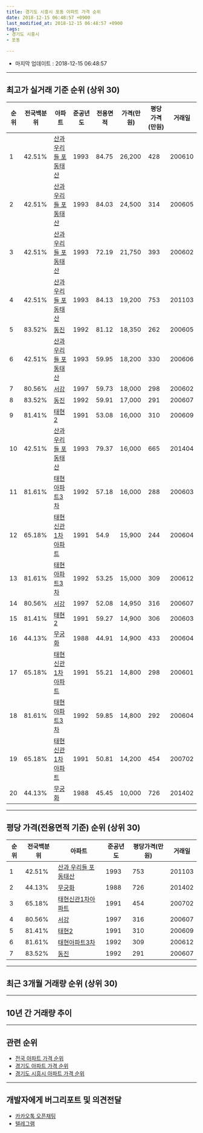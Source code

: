 ```yaml
---
title: 경기도 시흥시 포동 아파트 가격 순위
date: 2018-12-15 06:48:57 +0900
last_modified_at: 2018-12-15 06:48:57 +0900
tags:
- 경기도 시흥시
- 포동

---
```


* 마지막 업데이트 : 2018-12-15 06:48:57

---

## 최고가 실거래 기준 순위 (상위 30)


|순위|전국백분위|아파트|준공년도|전용면적|가격(만원)|평당가격(만원)|거래일|
|---|---|---|---|---|---|---|---|
|1|42.51%|[산과 우리들 포동태산](https://search.naver.com/search.naver?query=%EA%B2%BD%EA%B8%B0%EB%8F%84+%EC%8B%9C%ED%9D%A5%EC%8B%9C+%ED%8F%AC%EB%8F%99+%EC%82%B0%EA%B3%BC+%EC%9A%B0%EB%A6%AC%EB%93%A4+%ED%8F%AC%EB%8F%99%ED%83%9C%EC%82%B0)|1993|84.75|26,200|428|200610|
|2|42.51%|[산과 우리들 포동태산](https://search.naver.com/search.naver?query=%EA%B2%BD%EA%B8%B0%EB%8F%84+%EC%8B%9C%ED%9D%A5%EC%8B%9C+%ED%8F%AC%EB%8F%99+%EC%82%B0%EA%B3%BC+%EC%9A%B0%EB%A6%AC%EB%93%A4+%ED%8F%AC%EB%8F%99%ED%83%9C%EC%82%B0)|1993|84.03|24,500|314|200605|
|3|42.51%|[산과 우리들 포동태산](https://search.naver.com/search.naver?query=%EA%B2%BD%EA%B8%B0%EB%8F%84+%EC%8B%9C%ED%9D%A5%EC%8B%9C+%ED%8F%AC%EB%8F%99+%EC%82%B0%EA%B3%BC+%EC%9A%B0%EB%A6%AC%EB%93%A4+%ED%8F%AC%EB%8F%99%ED%83%9C%EC%82%B0)|1993|72.19|21,750|393|200602|
|4|42.51%|[산과 우리들 포동태산](https://search.naver.com/search.naver?query=%EA%B2%BD%EA%B8%B0%EB%8F%84+%EC%8B%9C%ED%9D%A5%EC%8B%9C+%ED%8F%AC%EB%8F%99+%EC%82%B0%EA%B3%BC+%EC%9A%B0%EB%A6%AC%EB%93%A4+%ED%8F%AC%EB%8F%99%ED%83%9C%EC%82%B0)|1993|84.13|19,200|753|201103|
|5|83.52%|[동진](https://search.naver.com/search.naver?query=%EA%B2%BD%EA%B8%B0%EB%8F%84+%EC%8B%9C%ED%9D%A5%EC%8B%9C+%ED%8F%AC%EB%8F%99+%EB%8F%99%EC%A7%84)|1992|81.12|18,350|262|200605|
|6|42.51%|[산과 우리들 포동태산](https://search.naver.com/search.naver?query=%EA%B2%BD%EA%B8%B0%EB%8F%84+%EC%8B%9C%ED%9D%A5%EC%8B%9C+%ED%8F%AC%EB%8F%99+%EC%82%B0%EA%B3%BC+%EC%9A%B0%EB%A6%AC%EB%93%A4+%ED%8F%AC%EB%8F%99%ED%83%9C%EC%82%B0)|1993|59.95|18,200|330|200606|
|7|80.56%|[서강](https://search.naver.com/search.naver?query=%EA%B2%BD%EA%B8%B0%EB%8F%84+%EC%8B%9C%ED%9D%A5%EC%8B%9C+%ED%8F%AC%EB%8F%99+%EC%84%9C%EA%B0%95)|1997|59.73|18,000|298|200602|
|8|83.52%|[동진](https://search.naver.com/search.naver?query=%EA%B2%BD%EA%B8%B0%EB%8F%84+%EC%8B%9C%ED%9D%A5%EC%8B%9C+%ED%8F%AC%EB%8F%99+%EB%8F%99%EC%A7%84)|1992|59.91|17,000|291|200607|
|9|81.41%|[태현2](https://search.naver.com/search.naver?query=%EA%B2%BD%EA%B8%B0%EB%8F%84+%EC%8B%9C%ED%9D%A5%EC%8B%9C+%ED%8F%AC%EB%8F%99+%ED%83%9C%ED%98%842)|1991|53.08|16,000|310|200609|
|10|42.51%|[산과 우리들 포동태산](https://search.naver.com/search.naver?query=%EA%B2%BD%EA%B8%B0%EB%8F%84+%EC%8B%9C%ED%9D%A5%EC%8B%9C+%ED%8F%AC%EB%8F%99+%EC%82%B0%EA%B3%BC+%EC%9A%B0%EB%A6%AC%EB%93%A4+%ED%8F%AC%EB%8F%99%ED%83%9C%EC%82%B0)|1993|79.37|16,000|665|201404|
|11|81.61%|[태현아파트3차](https://search.naver.com/search.naver?query=%EA%B2%BD%EA%B8%B0%EB%8F%84+%EC%8B%9C%ED%9D%A5%EC%8B%9C+%ED%8F%AC%EB%8F%99+%ED%83%9C%ED%98%84%EC%95%84%ED%8C%8C%ED%8A%B83%EC%B0%A8)|1992|57.18|16,000|288|200603|
|12|65.18%|[태현신관1차아파트](https://search.naver.com/search.naver?query=%EA%B2%BD%EA%B8%B0%EB%8F%84+%EC%8B%9C%ED%9D%A5%EC%8B%9C+%ED%8F%AC%EB%8F%99+%ED%83%9C%ED%98%84%EC%8B%A0%EA%B4%801%EC%B0%A8%EC%95%84%ED%8C%8C%ED%8A%B8)|1991|54.9|15,900|244|200604|
|13|81.61%|[태현아파트3차](https://search.naver.com/search.naver?query=%EA%B2%BD%EA%B8%B0%EB%8F%84+%EC%8B%9C%ED%9D%A5%EC%8B%9C+%ED%8F%AC%EB%8F%99+%ED%83%9C%ED%98%84%EC%95%84%ED%8C%8C%ED%8A%B83%EC%B0%A8)|1992|53.25|15,000|309|200612|
|14|80.56%|[서강](https://search.naver.com/search.naver?query=%EA%B2%BD%EA%B8%B0%EB%8F%84+%EC%8B%9C%ED%9D%A5%EC%8B%9C+%ED%8F%AC%EB%8F%99+%EC%84%9C%EA%B0%95)|1997|52.08|14,950|316|200607|
|15|81.41%|[태현2](https://search.naver.com/search.naver?query=%EA%B2%BD%EA%B8%B0%EB%8F%84+%EC%8B%9C%ED%9D%A5%EC%8B%9C+%ED%8F%AC%EB%8F%99+%ED%83%9C%ED%98%842)|1991|59.27|14,900|306|200603|
|16|44.13%|[무궁화](https://search.naver.com/search.naver?query=%EA%B2%BD%EA%B8%B0%EB%8F%84+%EC%8B%9C%ED%9D%A5%EC%8B%9C+%ED%8F%AC%EB%8F%99+%EB%AC%B4%EA%B6%81%ED%99%94)|1988|44.91|14,900|433|200604|
|17|65.18%|[태현신관1차아파트](https://search.naver.com/search.naver?query=%EA%B2%BD%EA%B8%B0%EB%8F%84+%EC%8B%9C%ED%9D%A5%EC%8B%9C+%ED%8F%AC%EB%8F%99+%ED%83%9C%ED%98%84%EC%8B%A0%EA%B4%801%EC%B0%A8%EC%95%84%ED%8C%8C%ED%8A%B8)|1991|55.21|14,800|298|200601|
|18|81.61%|[태현아파트3차](https://search.naver.com/search.naver?query=%EA%B2%BD%EA%B8%B0%EB%8F%84+%EC%8B%9C%ED%9D%A5%EC%8B%9C+%ED%8F%AC%EB%8F%99+%ED%83%9C%ED%98%84%EC%95%84%ED%8C%8C%ED%8A%B83%EC%B0%A8)|1992|59.85|14,800|292|200604|
|19|65.18%|[태현신관1차아파트](https://search.naver.com/search.naver?query=%EA%B2%BD%EA%B8%B0%EB%8F%84+%EC%8B%9C%ED%9D%A5%EC%8B%9C+%ED%8F%AC%EB%8F%99+%ED%83%9C%ED%98%84%EC%8B%A0%EA%B4%801%EC%B0%A8%EC%95%84%ED%8C%8C%ED%8A%B8)|1991|50.81|14,200|454|200702|
|20|44.13%|[무궁화](https://search.naver.com/search.naver?query=%EA%B2%BD%EA%B8%B0%EB%8F%84+%EC%8B%9C%ED%9D%A5%EC%8B%9C+%ED%8F%AC%EB%8F%99+%EB%AC%B4%EA%B6%81%ED%99%94)|1988|45.45|10,000|726|201402|


---

## 평당 가격(전용면적 기준) 순위 (상위 30)


|순위|전국백분위|아파트|준공년도|평당가격(만원)|거래일|
|---|---|---|---|---|---|
|1|42.51%|[산과 우리들 포동태산](https://search.naver.com/search.naver?query=%EA%B2%BD%EA%B8%B0%EB%8F%84+%EC%8B%9C%ED%9D%A5%EC%8B%9C+%ED%8F%AC%EB%8F%99+%EC%82%B0%EA%B3%BC+%EC%9A%B0%EB%A6%AC%EB%93%A4+%ED%8F%AC%EB%8F%99%ED%83%9C%EC%82%B0)|1993|753|201103|
|2|44.13%|[무궁화](https://search.naver.com/search.naver?query=%EA%B2%BD%EA%B8%B0%EB%8F%84+%EC%8B%9C%ED%9D%A5%EC%8B%9C+%ED%8F%AC%EB%8F%99+%EB%AC%B4%EA%B6%81%ED%99%94)|1988|726|201402|
|3|65.18%|[태현신관1차아파트](https://search.naver.com/search.naver?query=%EA%B2%BD%EA%B8%B0%EB%8F%84+%EC%8B%9C%ED%9D%A5%EC%8B%9C+%ED%8F%AC%EB%8F%99+%ED%83%9C%ED%98%84%EC%8B%A0%EA%B4%801%EC%B0%A8%EC%95%84%ED%8C%8C%ED%8A%B8)|1991|454|200702|
|4|80.56%|[서강](https://search.naver.com/search.naver?query=%EA%B2%BD%EA%B8%B0%EB%8F%84+%EC%8B%9C%ED%9D%A5%EC%8B%9C+%ED%8F%AC%EB%8F%99+%EC%84%9C%EA%B0%95)|1997|316|200607|
|5|81.41%|[태현2](https://search.naver.com/search.naver?query=%EA%B2%BD%EA%B8%B0%EB%8F%84+%EC%8B%9C%ED%9D%A5%EC%8B%9C+%ED%8F%AC%EB%8F%99+%ED%83%9C%ED%98%842)|1991|310|200609|
|6|81.61%|[태현아파트3차](https://search.naver.com/search.naver?query=%EA%B2%BD%EA%B8%B0%EB%8F%84+%EC%8B%9C%ED%9D%A5%EC%8B%9C+%ED%8F%AC%EB%8F%99+%ED%83%9C%ED%98%84%EC%95%84%ED%8C%8C%ED%8A%B83%EC%B0%A8)|1992|309|200612|
|7|83.52%|[동진](https://search.naver.com/search.naver?query=%EA%B2%BD%EA%B8%B0%EB%8F%84+%EC%8B%9C%ED%9D%A5%EC%8B%9C+%ED%8F%AC%EB%8F%99+%EB%8F%99%EC%A7%84)|1992|291|200607|


---

## 최근 3개월 거래량 순위 (상위 30)


<div style="width:100%;">
    <canvas id="deal_count_ranking" height="250"></canvas>
</div>


<script>
new Chart(document.getElementById("deal_count_ranking"), {
    type: 'horizontalBar',
    data: {
        labels: ['산과 우리들 포동태산', '서강', '태현2'],
        datasets: [{
            label: '실거래 수',
            data: [5, 2, 1],
            borderColor: "rgba(255, 0, 128, 1)",
            backgroundColor: "rgba(255, 0, 128, 0.5)",
            fill: false,
        }]
    },
    options: {
        responsive: true,
        title: {
            display: true,
            text: '최근 3개월 거래량 순위'
        },
        tooltips: {
            mode: 'index',
            intersect: false,
            callbacks: {
                title: function(tooltipItems, data) {
                    return "실거래 수:";
                },
                label: function(tooltipItem, data) {
                    return data.labels[tooltipItem.index] + ": " + tooltipItem.xLabel;
                }
            }
        },
        hover: {
            mode: 'nearest',
            intersect: true
        },
        scales: {
            xAxes: [{
                display: true,
                scaleLabel: {
                    display: true,
                    labelString: '실거래 수'
                },
                ticks: {
                    suggestedMin: 0,
                }
            }],
            yAxes: [{
                display: true,
                ticks: {
                    autoSkip: false,
                    callback: function(value, index, values) {
                        if (value.length > 15)
                            return value.substr(0, 13) + "...";
                        else
                            return value;
                    }
                },
                scaleLabel: {
                    display: false,
                }
            }]
        }
    }
});

</script>


---

## 10년 간 거래량 추이


<div style="width:100%;">
    <canvas id="deal_progress" height="250"></canvas>
</div>

<script>
new Chart(document.getElementById("deal_progress"), {
    type: 'line',
    data: {
        labels: ['200812','200901','200902','200903','200904','200905','200906','200907','200908','200909','200910','200911','200912','201001','201002','201003','201004','201005','201006','201007','201008','201009','201010','201011','201012','201101','201102','201103','201104','201105','201106','201107','201108','201109','201110','201111','201112','201201','201202','201203','201204','201205','201206','201207','201208','201209','201210','201211','201212','201301','201302','201303','201304','201305','201306','201307','201308','201309','201310','201311','201312','201401','201402','201403','201404','201405','201406','201407','201408','201409','201410','201411','201412','201501','201502','201503','201504','201505','201506','201507','201508','201509','201510','201511','201512','201601','201602','201603','201604','201605','201606','201607','201608','201609','201610','201611','201612','201701','201702','201703','201704','201705','201706','201707','201708','201709','201710','201711','201712','201801','201802','201803','201804','201805','201806','201807','201808','201809','201810','201811','201812'],
        datasets: [{
            label: '실거래 수',
            pointRadius: 1,
            data: [1, 6, 4, 7, 10, 9, 16, 16, 17, 8, 9, 5, 2, 5, 10, 3, 1, 2, 3, 2, 7, 6, 3, 5, 6, 9, 10, 7, 7, 7, 4, 7, 7, 8, 4, 4, 4, 0, 8, 10, 9, 7, 6, 5, 5, 1, 5, 3, 6, 5, 5, 5, 13, 7, 8, 4, 7, 5, 3, 13, 3, 7, 13, 19, 11, 12, 7, 12, 9, 12, 13, 10, 5, 21, 9, 24, 23, 12, 14, 13, 18, 14, 19, 14, 6, 6, 6, 16, 12, 14, 25, 14, 21, 16, 12, 17, 13, 6, 16, 15, 19, 14, 17, 20, 10, 11, 11, 11, 6, 13, 5, 11, 8, 8, 7, 3, 5, 9, 5, 3, 0],
            borderColor: "rgba(255, 201, 14, 1)",
            backgroundColor: "rgba(255, 201, 14, 0.5)",
            fill: true,
        }]
    },
    options: {
        responsive: true,
        title: {
            display: true,
            text: '10년간 거래량 추이'
        },
        tooltips: {
            mode: 'index',
            intersect: false,
        },
        hover: {
            mode: 'nearest',
            intersect: true
        },
        scales: {
            xAxes: [{
                display: true,
                scaleLabel: {
                    display: true,
                    labelString: '년/월'
                }
            }],
            yAxes: [{
                display: true,
                ticks: {
                    suggestedMin: 0,
                },
                scaleLabel: {
                    display: true,
                    labelString: '실거래 수'
                }
            }]
        }
    }
});

</script>


---

## 관련 순위

- [전국 아파트 가격 순위](https://inasie.github.io/apt-ranking/전국)
- [경기도 아파트 가격 순위](https://inasie.github.io/apt-ranking/경기도)
- [경기도 시흥시 아파트 가격 순위](https://inasie.github.io/apt-ranking/경기도-시흥시)


---

## 개발자에게 버그리포트 및 의견전달

- [카카오톡 오픈채팅](https://open.kakao.com/o/gLJUAP4)
- [텔레그램](https://t.me/inasie)

